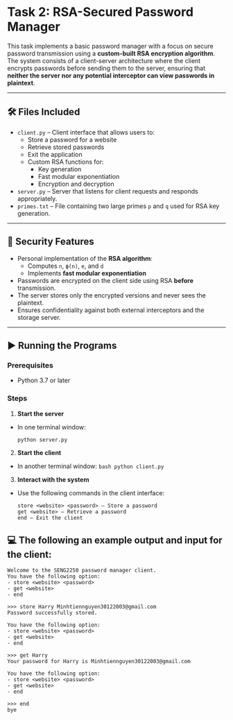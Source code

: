 # Task 2: RSA-Secured Password Manager

This task implements a basic password manager with a focus on secure password transmission using a **custom-built RSA encryption algorithm**. The system consists of a client-server architecture where the client encrypts passwords before sending them to the server, ensuring that **neither the server nor any potential interceptor can view passwords in plaintext**.

---

## 🛠 Files Included

- `client.py` – Client interface that allows users to:
  - Store a password for a website
  - Retrieve stored passwords
  - Exit the application
  - Custom RSA functions for:
    - Key generation
    - Fast modular exponentiation
    - Encryption and decryption
- `server.py` – Server that listens for client requests and responds appropriately.
- `primes.txt` – File containing two large primes `p` and `q` used for RSA key generation.


---

## 🔐 Security Features

- Personal implementation of the **RSA algorithm**:
  - Computes `n`, `ϕ(n)`, `e`, and `d`
  - Implements **fast modular exponentiation**
- Passwords are encrypted on the client side using RSA **before** transmission.
- The server stores only the encrypted versions and never sees the plaintext.
- Ensures confidentiality against both external interceptors and the storage server.

---

## ▶️ Running the Programs

### Prerequisites
- Python 3.7 or later

### Steps

1. **Start the server**
- In one terminal window:
   ```bash
   python server.py
   ```
2.  **Start the client**
- In another terminal window:
       ```bash
       python client.py
       ```
3. **Interact with the system**
- Use the following commands in the client interface:
    ```
    store <website> <password> – Store a password
    get <website> – Retrieve a password
    end – Exit the client
    ```

## 💻 The following an example output and input for the client:
    Welcome to the SENG2250 password manager client.
    You have the following option:
    - store <website> <password>
    - get <website>
    - end
    
    >>> store Harry Minhtiennguyen30122003@gmail.com
    Password successfully stored. 
    
    You have the following option:
    - store <website> <password>
    - get <website>
    - end
    
    >>> get Harry
    Your password for Harry is Minhtiennguyen30122003@gmail.com
    
    You have the following option:
    - store <website> <password>
    - get <website>
    - end
    
    >>> end
    bye
